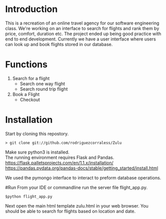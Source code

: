 # Introduction
This is a recreation of an online travel agency for our software engineering class. We're working on an interface to search for flights and rank them by price, comfort, duration etc. The project ended up being good practice with end to end development. Currently we have a user interface where users can look up and book flights stored in our database. 

# Functions
1. Search for a flight
   * Search one way flight
   * Search round trip flight
2. Book a Flight
   * Checkout

# Installation
Start by cloning this repostory.

    > git clone git://github.com/rodriguezcorraless/Zulu

Make sure python3 is installed.  
The running environment requires Flask and Pandas. 
https://flask.palletsprojects.com/en/1.1.x/installation/
https://pandas.pydata.org/pandas-docs/stable/getting_started/install.html

We used the pymongo interface to interact to preform database operations.


#Run
From your IDE or commandline run the server file flight_app.py.

    $python flight_app.py

Next open the main html template zulu.html in your web browser. You should be able to search for flights based on location and date.
